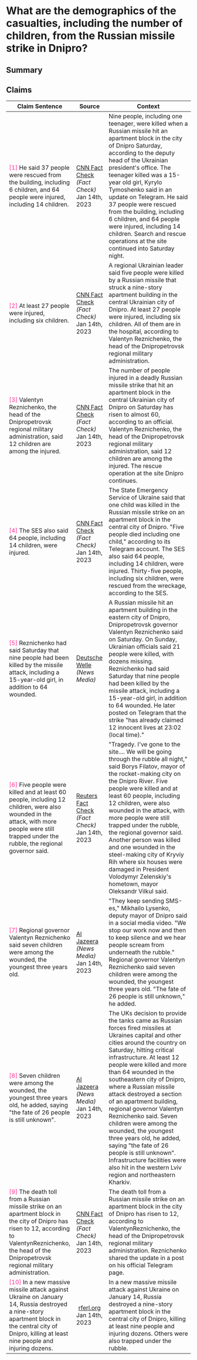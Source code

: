 # What are the demographics of the casualties, including the number of children, from the Russian missile strike in Dnipro?

## Summary
<DetailSlider>
<template v-slot:less-detailed>
In the Russian missile strike on an apartment block in Dnipro, at least 21 people were killed, including one teenager and a child, with 64 individuals injured, among whom are 14 children <font color=#FF3399>[<a href="#1">1</a>, <a href="#4">4</a>, <a href="#5">5</a>]</font>. Search and rescue operations continued, with 37 people rescued including six children, although the number of casualties and the extent of injuries varied across reports <font color=#FF3399>[<a href="#1">1</a>, <a href="#2">2</a>, <a href="#3">3</a>]</font>.
</template>
<template v-slot:summary>
A Russian missile strike on an apartment block in the city of Dnipro resulted in the death of nine individuals, including a 15-year-old girl, as per the deputy head of the Ukrainian president's office <font color=#FF3399>[<a href="#1">1</a>]</font>. The State Emergency Service of Ukraine reported the death of one child and indicated that among the injured, there were 14 children <font color=#FF3399>[<a href="#4">4</a>]</font>. Updates from regional leader Valentyn Reznichenko confirmed that at least six children were hospitalized due to the attack <font color=#FF3399>[<a href="#2">2</a>]</font>, and he later mentioned that 12 children were among the almost 60 injured <font color=#FF3399>[<a href="#3">3</a>]</font>. As search and rescue operations continued, the fatality count later increased to 21 with dozens still missing, while earlier reports indicated that 37 people were rescued, which included six children <font color=#FF3399>[<a href="#5">5</a>, <a href="#1">1</a>]</font>.
</template>
<template v-slot:more-detailed>
The Russian missile strike on an apartment block in the city of Dnipro resulted in numerous casualties, including the death of nine individuals, among them a teenager. A 15-year-old girl was specifically mentioned as one of the victims <font color=#FF3399>[<a href="#1">1</a>]</font>. The number of people killed later rose to 12, with Ukrainian officials eventually reporting a death toll of 21 <font color=#FF3399>[<a href="#5">5</a>, <a href="#9">9</a>]</font>. Among the injured, there were significant numbers of children; reports indicate that 14 children were wounded in the strike <font color=#FF3399>[<a href="#1">1</a>]</font>, with regional governor Valentyn Reznichenko later stating that 12 children were among the injured <font color=#FF3399>[<a href="#3">3</a>]</font>. The youngest of these children was three years old <font color=#FF3399>[<a href="#7">7</a>]</font>.<br/><br/>The search and rescue operations continued following the attack, with 37 people initially rescued from the building, including 6 children <font color=#FF3399>[<a href="#1">1</a>]</font>, and 35 people, including six children, being saved from the wreckage according to the State Emergency Service of Ukraine <font color=#FF3399>[<a href="#4">4</a>]</font>. Despite these efforts, the fate of several individuals remained uncertain, with 26 people reported as missing following the incident <font color=#FF3399>[<a href="#7">7</a>]</font>. The total number of injured rose to nearly 60, with the head of the Dnipropetrovsk regional military administration confirming the numbers and the inclusion of children among the wounded <font color=#FF3399>[<a href="#3">3</a>, <a href="#8">8</a>]</font>. The overall demographics of the casualties indicate a broad impact on the local population, affecting individuals of all ages, including a significant number of children.
</template>
</DetailSlider>

## Claims
| Claim Sentence | Source | Context |
|---|---|---|
|<div style="max-width: 200px;"><span class="anchor" id="1"></span><font  color=#FF3399>[1]</font> He said 37 people were rescued from the building, including 6 children, and 64 people were injured, including 14 children.</div>|<div style="display: flex; justify-content: center; max-width: 150px; align-items: center; flex-direction: column;"><a href="https://www.allsides.com/news-source/facts-first-cnn-media-bias" target="_blank"><ClientOnly><BiasChart bias="Left" /></ClientOnly></a><div><a href="https://www.cnn.com/europe/live-news/russia-ukraine-war-news-1-14-23/h_b3eae5063b0210504f64f3598147be23" target="_blank">CNN Fact Check</a></div><div>*(Fact Check)*</div><div>Jan 14th, 2023</div></div>| Nine people, including one teenager, were killed when a Russian missile hit an apartment block in the city of Dnipro Saturday, according to the deputy head of the Ukrainian president's office. The teenager killed was a 15-year old girl, Kyrylo Tymoshenko said in an update on Telegram. He said 37 people were rescued from the building, including 6 children, and 64 people were injured, including 14 children. Search and rescue operations at the site continued into Saturday night.|
|<div style="max-width: 200px;"><span class="anchor" id="2"></span><font  color=#FF3399>[2]</font> At least 27 people were injured, including six children.</div>|<div style="display: flex; justify-content: center; max-width: 150px; align-items: center; flex-direction: column;"><a href="https://www.allsides.com/news-source/facts-first-cnn-media-bias" target="_blank"><ClientOnly><BiasChart bias="Left" /></ClientOnly></a><div><a href="https://www.cnn.com/europe/live-news/russia-ukraine-war-news-1-14-23/h_c4f7d05271e6ece82df46a6a89eb5883" target="_blank">CNN Fact Check</a></div><div>*(Fact Check)*</div><div>Jan 14th, 2023</div></div>| A regional Ukrainian leader said five people were killed by a Russian missile that struck a nine-story apartment building in the central Ukrainian city of Dnipro. At least 27 people were injured, including six children. All of them are in the hospital, according to Valentyn Reznichenko, the head of the Dnipropetrovsk regional military administration.|
|<div style="max-width: 200px;"><span class="anchor" id="3"></span><font  color=#FF3399>[3]</font> Valentyn Reznichenko, the head of the Dnipropetrovsk regional military administration, said 12 children are among the injured.</div>|<div style="display: flex; justify-content: center; max-width: 150px; align-items: center; flex-direction: column;"><a href="https://www.allsides.com/news-source/facts-first-cnn-media-bias" target="_blank"><ClientOnly><BiasChart bias="Left" /></ClientOnly></a><div><a href="https://www.cnn.com/europe/live-news/russia-ukraine-war-news-1-14-23/h_dddc9ec5cc59d2499dfe40be6948a114" target="_blank">CNN Fact Check</a></div><div>*(Fact Check)*</div><div>Jan 14th, 2023</div></div>| The number of people injured in a deadly Russian missile strike that hit an apartment block in the central Ukrainian city of Dnipro on Saturday has risen to almost 60, according to an official. Valentyn Reznichenko, the head of the Dnipropetrovsk regional military administration, said 12 children are among the injured. The rescue operation at the site Dnipro continues.|
|<div style="max-width: 200px;"><span class="anchor" id="4"></span><font  color=#FF3399>[4]</font> The SES also said 64 people, including 14 children, were injured.</div>|<div style="display: flex; justify-content: center; max-width: 150px; align-items: center; flex-direction: column;"><a href="https://www.allsides.com/news-source/facts-first-cnn-media-bias" target="_blank"><ClientOnly><BiasChart bias="Left" /></ClientOnly></a><div><a href="https://www.cnn.com/europe/live-news/russia-ukraine-war-news-1-14-23/h_d6656510f8cf69b70ffd4c5bf37eacea" target="_blank">CNN Fact Check</a></div><div>*(Fact Check)*</div><div>Jan 14th, 2023</div></div>| The State Emergency Service of Ukraine said that one child was killed in the Russian missile strike on an apartment block in the central city of Dnipro. "Five people died including one child," according to its Telegram account. The SES also said 64 people, including 14 children, were injured. Thirty-five people, including six children, were rescued from the wreckage, according to the SES.|
|<div style="max-width: 200px;"><span class="anchor" id="5"></span><font  color=#FF3399>[5]</font> Reznichenko had said Saturday that nine people had been killed by the missile attack, including a 15-year-old girl, in addition to 64 wounded.</div>|<div style="display: flex; justify-content: center; max-width: 150px; align-items: center; flex-direction: column;"><a href="https://www.allsides.com/news-source/deutsche-welle-media-bias" target="_blank"><ClientOnly><BiasChart bias="Center" /></ClientOnly></a><div><a href="https://www.dw.com/en/ukraine-updates-uk-to-supply-kyiv-with-14-tanks/a-64393191" target="_blank">Deutsche Welle</a></div><div>*(News Media)*</div><div></div></div>| A Russian missile hit an apartment building in the eastern city of Dnipro, Dnipropetrovsk governor Valentyn Reznichenko said on Saturday. On Sunday, Ukrainian officials said 21 people were killed, with dozens missing. Reznichenko had said Saturday that nine people had been killed by the missile attack, including a 15-year-old girl, in addition to 64 wounded. He later posted on Telegram that the strike "has already claimed 12 innocent lives at 23:02 (local time)."|
|<div style="max-width: 200px;"><span class="anchor" id="6"></span><font  color=#FF3399>[6]</font> Five people were killed and at least 60 people, including 12 children, were also wounded in the attack, with more people were still trapped under the rubble, the regional governor said.</div>|<div style="display: flex; justify-content: center; max-width: 150px; align-items: center; flex-direction: column;"><a href="https://www.allsides.com/news-source/reuters-fact-check-media-bias" target="_blank"><ClientOnly><BiasChart bias="Center" /></ClientOnly></a><div><a href="https://www.reuters.com/world/europe/russian-missile-attack-hits-infrastructure-kyiv-officials-2023-01-14/" target="_blank">Reuters Fact Check</a></div><div>*(Fact Check)*</div><div>Jan 14th, 2023</div></div>| "Tragedy. I've gone to the site.... We will be going through the rubble all night," said Borys Filatov, mayor of the rocket-making city on the Dnipro River. Five people were killed and at least 60 people, including 12 children, were also wounded in the attack, with more people were still trapped under the rubble, the regional governor said. Another person was killed and one wounded in the steel-making city of Kryviy Rih where six houses were damaged in President Volodymyr Zelenskiy's hometown, mayor Oleksandr Vilkul said.|
|<div style="max-width: 200px;"><span class="anchor" id="7"></span><font  color=#FF3399>[7]</font> Regional governor Valentyn Reznichenko said seven children were among the wounded, the youngest three years old.</div>|<div style="display: flex; justify-content: center; max-width: 150px; align-items: center; flex-direction: column;"><a href="https://www.allsides.com/news-source/al-jazeera-media-bias" target="_blank"><ClientOnly><BiasChart bias="Lean Left" /></ClientOnly></a><div><a href="https://www.aljazeera.com/news/2023/1/14/most-difficult-situation-in-kharkiv-and-kyiv-regions-zelenskyy" target="_blank">Al Jazeera</a></div><div>*(News Media)*</div><div>Jan 14th, 2023</div></div>| "They keep sending SMS-es," Mikhailo Lysenko, deputy mayor of Dnipro said in a social media video. "We stop our work now and then to keep silence and we hear people scream from underneath the rubble." Regional governor Valentyn Reznichenko said seven children were among the wounded, the youngest three years old. "The fate of 26 people is still unknown," he added.|
|<div style="max-width: 200px;"><span class="anchor" id="8"></span><font  color=#FF3399>[8]</font> Seven children were among the wounded, the youngest three years old, he added, saying "the fate of 26 people is still unknown".</div>|<div style="display: flex; justify-content: center; max-width: 150px; align-items: center; flex-direction: column;"><a href="https://www.allsides.com/news-source/al-jazeera-media-bias" target="_blank"><ClientOnly><BiasChart bias="Lean Left" /></ClientOnly></a><div><a href="https://www.aljazeera.com/news/2023/1/14/united-kingdom-pledges-to-provide-heavy-tanks-to-ukraine" target="_blank">Al Jazeera</a></div><div>*(News Media)*</div><div>Jan 14th, 2023</div></div>| The UKs decision to provide the tanks came as Russian forces fired missiles at Ukraines capital and other cities around the country on Saturday, hitting critical infrastructure. At least 12 people were killed and more than 64 wounded in the southeastern city of Dnipro, where a Russian missile attack destroyed a section of an apartment building, regional governor Valentyn Reznichenko said. Seven children were among the wounded, the youngest three years old, he added, saying "the fate of 26 people is still unknown". Infrastructure facilities were also hit in the western Lviv region and northeastern Kharkiv.|
|<div style="max-width: 200px;"><span class="anchor" id="9"></span><font  color=#FF3399>[9]</font> The death toll from a Russian missile strike on an apartment block in the city of Dnipro has risen to 12, according to ValentynReznichenko, the head of the Dnipropetrovsk regional military administration.</div>|<div style="display: flex; justify-content: center; max-width: 150px; align-items: center; flex-direction: column;"><a href="https://www.allsides.com/news-source/facts-first-cnn-media-bias" target="_blank"><ClientOnly><BiasChart bias="Left" /></ClientOnly></a><div><a href="https://www.cnn.com/europe/live-news/russia-ukraine-war-news-1-14-23/h_bf2b4528706b1fc95f2b06e5db38dd5a" target="_blank">CNN Fact Check</a></div><div>*(Fact Check)*</div><div>Jan 14th, 2023</div></div>| The death toll from a Russian missile strike on an apartment block in the city of Dnipro has risen to 12, according to ValentynReznichenko, the head of the Dnipropetrovsk regional military administration. Reznichenko shared the update in a post on his official Telegram page.|
|<div style="max-width: 200px;"><span class="anchor" id="10"></span><font  color=#FF3399>[10]</font> In a new massive missile attack against Ukraine on January 14, Russia destroyed a nine-story apartment block in the central city of Dnipro, killing at least nine people and injuring dozens.</div>|<div style="display: flex; justify-content: center; max-width: 150px; align-items: center; flex-direction: column;"><a href="" target="_blank"><ClientOnly><BiasChart bias="N/A" /></ClientOnly></a><div><a href="https://www.rferl.org/a/ukraine-dnipro-russia-missile-strike-apartment-block/32223544.html" target="_blank">rferl.org</a></div><div></div><div>Jan 14th, 2023</div></div>| In a new massive missile attack against Ukraine on January 14, Russia destroyed a nine-story apartment block in the central city of Dnipro, killing at least nine people and injuring dozens. Others were also trapped under the rubble.|
